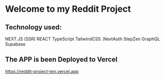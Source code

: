 # Welcome to my Reddit Project

## Technology used:

NEXT.JS (SSR)
REACT
TypeScript
TailwindCSS
.NextAuth
StepZen
GraphQL
Supabase

## The APP is been Deployed to Vercel

https://reddit-project-ten.vercel.app
